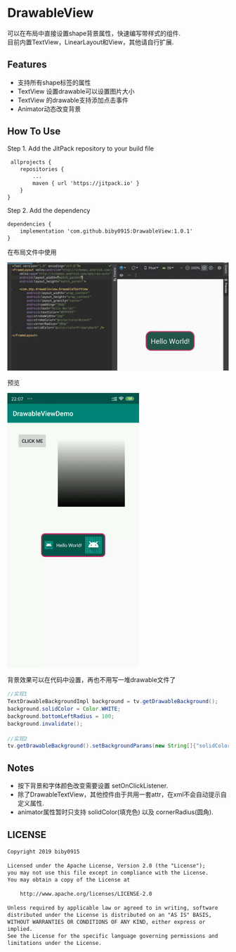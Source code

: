 # DrawableView
可以在布局中直接设置shape背景属性，快速编写带样式的组件.  
目前内置TextView，LinearLayout和View，其他请自行扩展.

## Features

* 支持所有shape标签的属性
* TextView 设置drawable可以设置图片大小
* TextView 的drawable支持添加点击事件
* Animator动态改变背景

## How To Use  

Step 1. Add the JitPack repository to your build file

```
 allprojects {
	repositories {
		...
		maven { url 'https://jitpack.io' }
	}
}
```

Step 2. Add the dependency
```
dependencies {
	implementation 'com.github.biby0915:DrawableView:1.0.1'
}
```

在布局文件中使用

![xml](https://github.com/biby0915/DrawableView/blob/master/preview/20190611113318.jpg)

预览

<img src ="https://github.com/biby0915/DrawableView/blob/master/preview/ftvya-pct04.gif" width="300">

背景效果可以在代码中设置，再也不用写一堆drawable文件了

```Java
//实现1
TextDrawableBackgroundImpl background = tv.getDrawableBackground();
background.solidColor = Color.WHITE;
background.bottomLeftRadius = 100;
background.invalidate();
	
//实现2	
tv.getDrawableBackground().setBackgroundParams(new String[]{"solidColor", "cornerRadius"}, new Object[]{Color.BLACK, 10});
```

## Notes

* 按下背景和字体颜色改变需要设置 setOnClickListener.
* 除了DrawableTextView，其他控件由于共用一套attr，在xml不会自动提示自定义属性.
* animator属性暂时只支持 solidColor(填充色) 以及 cornerRadius(圆角).

## LICENSE
```
Copyright 2019 biby0915
   
Licensed under the Apache License, Version 2.0 (the "License");
you may not use this file except in compliance with the License.
You may obtain a copy of the License at

    http://www.apache.org/licenses/LICENSE-2.0

Unless required by applicable law or agreed to in writing, software
distributed under the License is distributed on an "AS IS" BASIS,
WITHOUT WARRANTIES OR CONDITIONS OF ANY KIND, either express or implied.
See the License for the specific language governing permissions and
limitations under the License.
```
